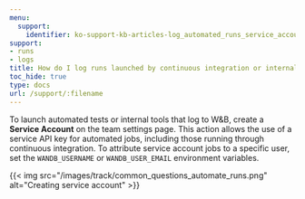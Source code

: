 ```yaml
---
menu:
  support:
    identifier: ko-support-kb-articles-log_automated_runs_service_account
support:
- runs
- logs
title: How do I log runs launched by continuous integration or internal tools?
toc_hide: true
type: docs
url: /support/:filename
---
```


To launch automated tests or internal tools that log to W&B, create a **Service Account** on the team settings page. This action allows the use of a service API key for automated jobs, including those running through continuous integration. To attribute service account jobs to a specific user, set the `WANDB_USERNAME` or `WANDB_USER_EMAIL` environment variables.

{{< img src="/images/track/common_questions_automate_runs.png" alt="Creating service account" >}}